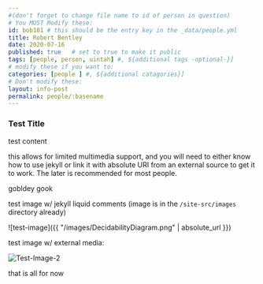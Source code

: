 ```yaml
---
#(don't forget to change file name to id of person in question)
# You MUST Modify these:
id: bob101 # this should be the entry key in the _data/people.yml
title: Robert Bentley
date: 2020-07-16
published: true   # set to true to make it public
tags: [people, person, uintah] #, ${additional tags -optional-}]
# modify these if you want to:
categories: [people ] #, ${additional catagories}]
# Don't modify these:
layout: info-post
permalink: people/:basename
---
```


### Test Title

test content

this allows for limited multimedia support, and you will need to either know how to use jekyll or link it with absolute URI from an external source to get it to work.
The later is recommended for most people. 

gobldey gook

test image w/ jekyll liquid comments (image is in the `/site-src/images` directory already)

![test-image]({{ "/images/DecidabilityDiagram.png" | absolute_url }})


test image w/ external media:

![Test-Image-2](https://encrypted-tbn0.gstatic.com/images?q=tbn:ANd9GcSXqq3j05ykEU69GBIwyuuuiFhePdmiIIk3zMJ6gfim7Sv3yaJ0v86GjGf4_W9P-BqgHjA&usqp=CAU)


that is all for now

